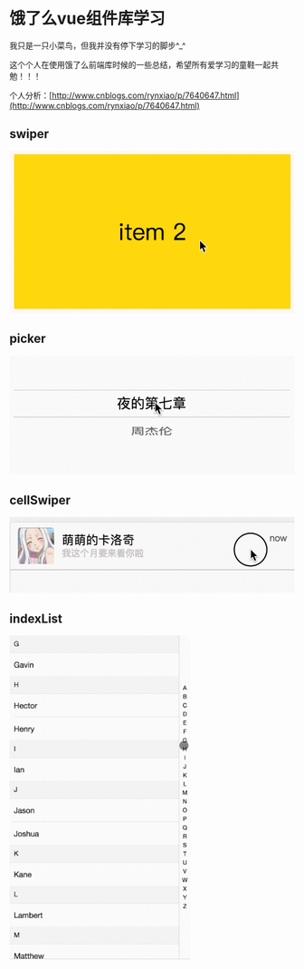 # 饿了么vue组件库学习

我只是一只小菜鸟，但我并没有停下学习的脚步^_^

这个个人在使用饿了么前端库时候的一些总结，希望所有爱学习的童鞋一起共勉！！！

个人分析：[http://www.cnblogs.com/rynxiao/p/7640647.html](http://www.cnblogs.com/rynxiao/p/7640647.html)

## swiper
![swiper](./shot/swiper.gif)

## picker
![picker](./shot/picker.gif)

## cellSwiper
![cellSwiper](./shot/cellSwiper.gif)

## indexList
![indexList](./shot/indexList.gif)
